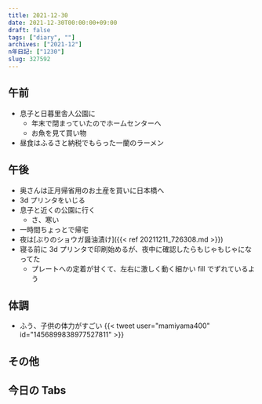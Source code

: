 ```yaml
---
title: 2021-12-30
date: 2021-12-30T00:00:00+09:00
draft: false
tags: ["diary", ""]
archives: ["2021-12"]
n年日記: ["1230"]
slug: 327592
---
```


## 午前

- 息子と日暮里舎人公園に
  - 年末で閉まっていたのでホームセンターへ
  - お魚を見て買い物
- 昼食はふるさと納税でもらった一蘭のラーメン

## 午後

- 奥さんは正月帰省用のお土産を買いに日本橋へ
- 3d プリンタをいじる
- 息子と近くの公園に行く
  - さ、寒い
- 一時間ちょっとで帰宅
- 夜は[ぶりのショウガ醤油漬け]({{< ref 20211211_726308.md >}})
- 寝る前に 3d プリンタで印刷始めるが、夜中に確認したらもじゃもじゃになってた
  - プレートへの定着が甘くて、左右に激しく動く細かい fill でずれているよう

## 体調

- ふう、子供の体力がすごい
  {{< tweet user="mamiyama400" id="1456899838977527811" >}}

## その他

## 今日の Tabs
